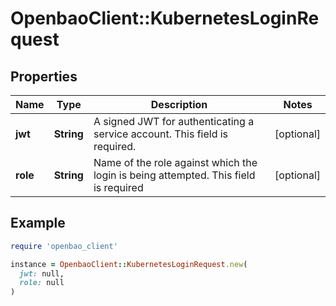 # OpenbaoClient::KubernetesLoginRequest

## Properties

| Name | Type | Description | Notes |
| ---- | ---- | ----------- | ----- |
| **jwt** | **String** | A signed JWT for authenticating a service account. This field is required. | [optional] |
| **role** | **String** | Name of the role against which the login is being attempted. This field is required | [optional] |

## Example

```ruby
require 'openbao_client'

instance = OpenbaoClient::KubernetesLoginRequest.new(
  jwt: null,
  role: null
)
```

